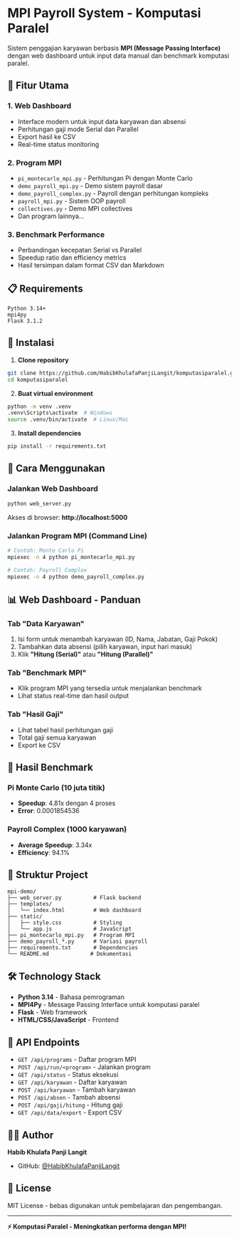 # MPI Payroll System - Komputasi Paralel

Sistem penggajian karyawan berbasis **MPI (Message Passing Interface)** dengan web dashboard untuk input data manual dan benchmark komputasi paralel.

## 🚀 Fitur Utama

### 1. **Web Dashboard**
- Interface modern untuk input data karyawan dan absensi
- Perhitungan gaji mode Serial dan Parallel
- Export hasil ke CSV
- Real-time status monitoring

### 2. **Program MPI**
- `pi_montecarlo_mpi.py` - Perhitungan Pi dengan Monte Carlo
- `demo_payroll_mpi.py` - Demo sistem payroll dasar
- `demo_payroll_complex.py` - Payroll dengan perhitungan kompleks
- `payroll_mpi.py` - Sistem OOP payroll
- `collectives.py` - Demo MPI collectives
- Dan program lainnya...

### 3. **Benchmark Performance**
- Perbandingan kecepatan Serial vs Parallel
- Speedup ratio dan efficiency metrics
- Hasil tersimpan dalam format CSV dan Markdown

## 📋 Requirements

```
Python 3.14+
mpi4py
Flask 3.1.2
```

## 🔧 Instalasi

1. **Clone repository**
```bash
git clone https://github.com/HabibKhulafaPanjiLangit/komputasiparalel.git
cd komputasiparalel
```

2. **Buat virtual environment**
```bash
python -m venv .venv
.venv\Scripts\activate  # Windows
source .venv/bin/activate  # Linux/Mac
```

3. **Install dependencies**
```bash
pip install -r requirements.txt
```

## 🎯 Cara Menggunakan

### Jalankan Web Dashboard

```bash
python web_server.py
```

Akses di browser: **http://localhost:5000**

### Jalankan Program MPI (Command Line)

```bash
# Contoh: Monte Carlo Pi
mpiexec -n 4 python pi_montecarlo_mpi.py

# Contoh: Payroll Complex
mpiexec -n 4 python demo_payroll_complex.py
```

## 📊 Web Dashboard - Panduan

### Tab "Data Karyawan"
1. Isi form untuk menambah karyawan (ID, Nama, Jabatan, Gaji Pokok)
2. Tambahkan data absensi (pilih karyawan, input hari masuk)
3. Klik **"Hitung (Serial)"** atau **"Hitung (Parallel)"**

### Tab "Benchmark MPI"
- Klik program MPI yang tersedia untuk menjalankan benchmark
- Lihat status real-time dan hasil output

### Tab "Hasil Gaji"
- Lihat tabel hasil perhitungan gaji
- Total gaji semua karyawan
- Export ke CSV

## 🧪 Hasil Benchmark

### Pi Monte Carlo (10 juta titik)
- **Speedup**: 4.81x dengan 4 proses
- **Error**: 0.0001854536

### Payroll Complex (1000 karyawan)
- **Average Speedup**: 3.34x
- **Efficiency**: 94.1%

## 📁 Struktur Project

```
mpi-demo/
├── web_server.py          # Flask backend
├── templates/
│   └── index.html         # Web dashboard
├── static/
│   ├── style.css          # Styling
│   └── app.js             # JavaScript
├── pi_montecarlo_mpi.py   # Program MPI
├── demo_payroll_*.py      # Variasi payroll
├── requirements.txt       # Dependencies
└── README.md             # Dokumentasi
```

## 🛠️ Technology Stack

- **Python 3.14** - Bahasa pemrograman
- **MPI4Py** - Message Passing Interface untuk komputasi paralel
- **Flask** - Web framework
- **HTML/CSS/JavaScript** - Frontend

## 📝 API Endpoints

- `GET /api/programs` - Daftar program MPI
- `POST /api/run/<program>` - Jalankan program
- `GET /api/status` - Status eksekusi
- `GET /api/karyawan` - Daftar karyawan
- `POST /api/karyawan` - Tambah karyawan
- `POST /api/absen` - Tambah absensi
- `POST /api/gaji/hitung` - Hitung gaji
- `GET /api/data/export` - Export CSV

## 👨‍💻 Author

**Habib Khulafa Panji Langit**
- GitHub: [@HabibKhulafaPanjiLangit](https://github.com/HabibKhulafaPanjiLangit)

## 📄 License

MIT License - bebas digunakan untuk pembelajaran dan pengembangan.

---

**⚡ Komputasi Paralel - Meningkatkan performa dengan MPI!**
